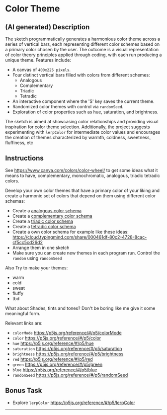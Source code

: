 # Color Theme

## (AI generated) Description

The sketch programmatically generates a harmonious color theme across a series of vertical bars, each representing different color schemes based on a primary color chosen by the user. The outcome is a visual representation of color theory principles applied through coding, with each run producing a unique theme. Features include:

- A canvas of `400x225 pixels`.
- Four distinct vertical bars filled with colors from different schemes:
  - Analogous
  - Complementary
  - Triadic
  - Tetradic
- An interactive component where the 'S' key saves the current theme.
- Randomized color themes with control via `randomSeed`.
- Exploration of color properties such as hue, saturation, and brightness.

The sketch is aimed at showcasing color relationships and providing visual inspiration for color theme selection. Additionally, the project suggests experimenting with `lerpColor` for intermediate color values and encourages the creation of themes characterized by warmth, coldness, sweetness, fluffiness, etc

## Instructions

See https://www.canva.com/colors/color-wheel/ to get some ideas what it means to have, complementary, monochromatic, analogous, triadic tetradic colors.

Develop your own color themes that have a primary color of your liking and create a harmonic set of colors that depend on them using different color schemas:

- Create a [analogous color schema][analogous]
- Create a [complementary color schema][complementary]
- Create a [triadic color schema][triadic]
- Create a [tetradic color schema][tetradic]
- Create a own color schema for example like these ideas: https://cloud.typingmind.com/share/000461df-80c2-4728-8cac-cf5cc5cd26d2
- Arrange them in one sketch
- Make sure you can create new themes in each program run. Control the `random` using `randomSeed`

Also Try to make your themes:

- warm
- cold
- sweat
- fluffy
- tbd

What about Shades, tints and tones?
Don't be boring like me give it some meaningful form.

Relevant links are:

- `colorMode` https://p5js.org/reference/#/p5/colorMode
- `color` https://p5js.org/reference/#/p5/color
- `hue` https://p5js.org/reference/#/p5/hue
- `saturation` https://p5js.org/reference/#/p5/saturation
- `brightness` https://p5js.org/reference/#/p5/brightness
- `red` https://p5js.org/reference/#/p5/red
- `green` https://p5js.org/reference/#/p5/green
- `blue` https://p5js.org/reference/#/p5/blue
- `randomSeed` https://p5js.org/reference/#/p5/randomSeed

## Bonus Task

- Explore `lerpColor` https://p5js.org/reference/#/p5/lerpColor

---

[analogous]: https://www.colorpsychology.org/analogous-colors/
[complementary]: https://en.wikipedia.org/wiki/Complementary_colors
[triadic]: https://en.wikipedia.org/wiki/Color_scheme#Triadic
[tetradic]: https://en.wikipedia.org/wiki/Color_scheme#Tetradic
